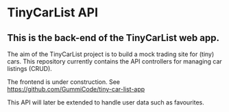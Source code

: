 # TinyCarList API

## This is the back-end of the TinyCarList web app.

The aim of the TinyCarList project is to build a mock trading site for (tiny) cars. This repository currently contains the API controllers for managing car listings (CRUD). 

The frontend is under construction. See https://github.com/GummiCode/tiny-car-list-app

This API will later be extended to handle user data such as favourites.